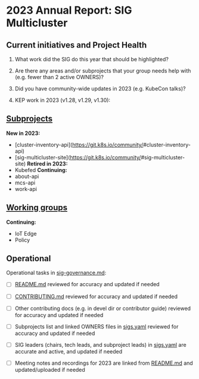 # 2023 Annual Report: SIG Multicluster

## Current initiatives and Project Health

1. What work did the SIG do this year that should be highlighted?

<!--
   Some example items that might be worth highlighting:
   - Major KEP advancement
   - Important initiatives that aren't tracked via KEPs
   - Paying down significant tech debt
   - Governance and leadership changes
-->

2. Are there any areas and/or subprojects that your group needs help with (e.g. fewer than 2 active OWNERS)?


3. Did you have community-wide updates in 2023 (e.g. KubeCon talks)?

<!--
  Examples include links to email, slides, or recordings.
-->

4. KEP work in 2023 (v1.28, v1.29, v1.30):
<!--
   TODO: Uncomment the following auto-generated list of KEPs, once reviewed & updated for correction.

   Note: This list is generated from the KEP metadata in kubernetes/enhancements repository.
      If you find any discrepancy in the generated list here, please check the KEP metadata.
      Please raise an issue in kubernetes/community, if the KEP metadata is correct but the generated list is incorrect.
-->

<!-- 
  - Alpha
    - [4322 - Cluster Profile API](https://github.com/kubernetes/enhancements/tree/master/keps/sig-multicluster/4322-cluster-inventory) - v1.28

  - Beta
    - [2149 - ClusterID for ClusterSet Identification](https://github.com/kubernetes/enhancements/tree/master/keps/sig-multicluster/2149-clusterid) - v1.28
 -->

## [Subprojects](https://git.k8s.io/community/sig-multicluster#subprojects)


**New in 2023:**
  - [cluster-inventory-api](https://git.k8s.io/community/<no value>#cluster-inventory-api)
  - [sig-multicluster-site](https://git.k8s.io/community/<no value>#sig-multicluster-site)
**Retired in 2023:**
  - Kubefed
**Continuing:**
  - about-api
  - mcs-api
  - work-api

## [Working groups](https://git.k8s.io/community/sig-multicluster#working-groups)

**Continuing:**
 - IoT Edge
 - Policy

## Operational

Operational tasks in [sig-governance.md]:
- [ ] [README.md] reviewed for accuracy and updated if needed
- [ ] [CONTRIBUTING.md] reviewed for accuracy and updated if needed
- [ ] Other contributing docs (e.g. in devel dir or contributor guide) reviewed for accuracy and updated if needed
- [ ] Subprojects list and linked OWNERS files in [sigs.yaml] reviewed for accuracy and updated if needed
- [ ] SIG leaders (chairs, tech leads, and subproject leads) in [sigs.yaml] are accurate and active, and updated if needed
- [ ] Meeting notes and recordings for 2023 are linked from [README.md] and updated/uploaded if needed


[CONTRIBUTING.md]: https://git.k8s.io/community/sig-multicluster/CONTRIBUTING.md
[sig-governance.md]: https://git.k8s.io/community/committee-steering/governance/sig-governance.md
[README.md]: https://git.k8s.io/community/sig-multicluster/README.md
[sigs.yaml]: https://git.k8s.io/community/sigs.yaml
[devel]: https://git.k8s.io/community/contributors/devel/README.md
